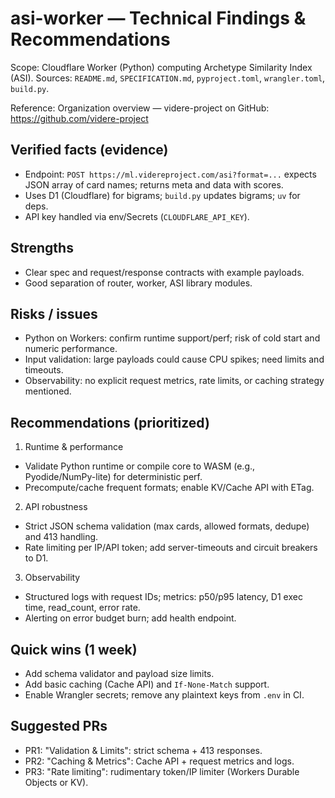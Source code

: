 # asi-worker — Technical Findings & Recommendations

Scope: Cloudflare Worker (Python) computing Archetype Similarity Index (ASI). Sources: `README.md`, `SPECIFICATION.md`, `pyproject.toml`, `wrangler.toml`, `build.py`.

Reference: Organization overview — videre-project on GitHub: https://github.com/videre-project

## Verified facts (evidence)
- Endpoint: `POST https://ml.videreproject.com/asi?format=...` expects JSON array of card names; returns meta and data with scores.
- Uses D1 (Cloudflare) for bigrams; `build.py` updates bigrams; `uv` for deps.
- API key handled via env/Secrets (`CLOUDFLARE_API_KEY`).

## Strengths
- Clear spec and request/response contracts with example payloads.
- Good separation of router, worker, ASI library modules.

## Risks / issues
- Python on Workers: confirm runtime support/perf; risk of cold start and numeric performance.
- Input validation: large payloads could cause CPU spikes; need limits and timeouts.
- Observability: no explicit request metrics, rate limits, or caching strategy mentioned.

## Recommendations (prioritized)
1) Runtime & performance
- Validate Python runtime or compile core to WASM (e.g., Pyodide/NumPy-lite) for deterministic perf.
- Precompute/cache frequent formats; enable KV/Cache API with ETag.

2) API robustness
- Strict JSON schema validation (max cards, allowed formats, dedupe) and 413 handling.
- Rate limiting per IP/API token; add server-timeouts and circuit breakers to D1.

3) Observability
- Structured logs with request IDs; metrics: p50/p95 latency, D1 exec time, read_count, error rate.
- Alerting on error budget burn; add health endpoint.

## Quick wins (1 week)
- Add schema validator and payload size limits.
- Add basic caching (Cache API) and `If-None-Match` support.
- Enable Wrangler secrets; remove any plaintext keys from `.env` in CI.

## Suggested PRs
- PR1: "Validation & Limits": strict schema + 413 responses.
- PR2: "Caching & Metrics": Cache API + request metrics and logs.
- PR3: "Rate limiting": rudimentary token/IP limiter (Workers Durable Objects or KV).
